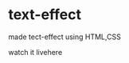 # text-effect

made tect-effect using HTML,CSS

<!DOCTYPE html>
<html lang="en">
<head>
    <meta charset="UTF-8">
    <meta name="viewport" content="width=device-width, initial-scale=1.0">
    <title>Apper</title>
</head>
<body>
  <p>watch it live<a src="https://mahammadmansur95.github.io/text-effect/">here</a></p>
</body>
</html>

